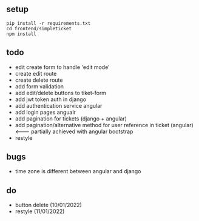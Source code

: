 ## setup

```
pip install -r requirements.txt
cd frontend/simpleticket
npm install
```

## todo
- edit create form to handle 'edit mode'
- create edit route
- create delete route
- add form validation
- add edit/delete buttons to tiket-form
- add jwt token auth in django
- add authentication service angular
- add login pages angualr
- add pagination for tickets (django + angular)
- add pagination/alternative method for user reference in ticket (angular)  <--- partially achieved with angular bootstrap
- restyle

## bugs
- time zone is different between angular and django

## do
- button delete (10/01/2022)
- restyle (11/01/2022)